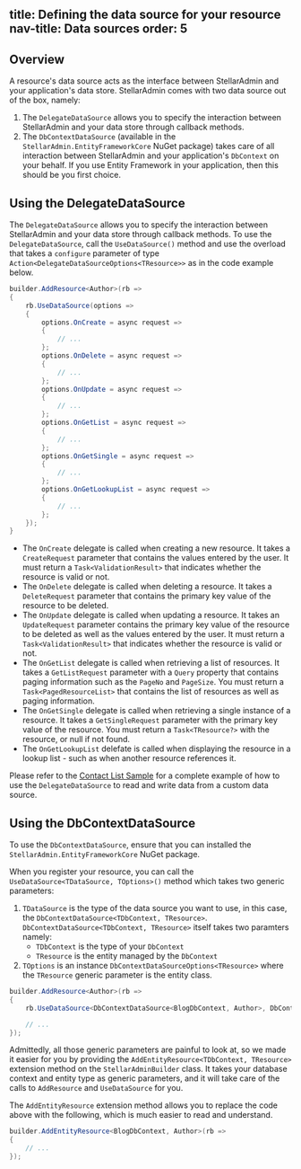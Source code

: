 title: Defining the data source for your resource
nav-title: Data sources
order: 5
---

## Overview

A resource's data source acts as the interface between StellarAdmin and your application's data store. StellarAdmin comes with two data source out of the box, namely:

1. The `DelegateDataSource` allows you to specify the interaction between StellarAdmin and your data store through callback methods.
1. The `DbContextDataSource` (available in the `StellarAdmin.EntityFrameworkCore` NuGet package) takes care of all interaction between StellarAdmin and your application's `DbContext` on your behalf. If you use Entity Framework in your application, then this should be you first choice.

## Using the DelegateDataSource

The `DelegateDataSource` allows you to specify the interaction between StellarAdmin and your data store through callback methods. To use the `DelegateDataSource`, call the `UseDataSource()` method and use the overload that takes a `configure` parameter of type `Action<DelegateDataSourceOptions<TResource>>` as in the code example below.

```cs
builder.AddResource<Author>(rb =>
{
    rb.UseDataSource(options =>
    {
        options.OnCreate = async request =>
        {
            // ...
        };
        options.OnDelete = async request =>
        {
            // ...
        };
        options.OnUpdate = async request =>
        {
            // ...
        };
        options.OnGetList = async request =>
        {
            // ...
        };
        options.OnGetSingle = async request =>
        {
            // ...
        };
        options.OnGetLookupList = async request =>
        {
            // ...
        };
    });
}
```

* The `OnCreate` delegate is called when creating a new resource. It takes a `CreateRequest` parameter that contains the values entered by the user. It must return a `Task<ValidationResult>` that indicates whether the resource is valid or not.
* The `OnDelete` delegate is called when deleting a resource. It takes a `DeleteRequest` parameter that contains the primary key value of the resource to be deleted.
* The `OnUpdate` delegate is called when updating a resource. It takes an `UpdateRequest` parameter contains the primary key value of the resource to be deleted as well as the values entered by the user. It must return a `Task<ValidationResult>` that indicates whether the resource is valid or not.
* The `OnGetList` delegate is called when retrieving a list of resources. It takes a `GetListRequest` parameter with a `Query` property that contains paging information such as the `PageNo` and `PageSize`. You must return a `Task<PagedResourceList>` that contains the list of resources as well as paging information.
* The `OnGetSingle` delegate is called when retrieving a single instance of a resource. It takes a `GetSingleRequest` parameter with the primary key value of the resource. You must return a `Task<TResource?>` with the resource, or null if not found.
* The `OnGetLookupList` delefate is called when displaying the resource in a lookup list - such as when another resource references it.

Please refer to the [Contact List Sample](https://github.com/stellar-admin/samples/tree/master/ContactList) for a complete example of how to use the `DelegateDataSource` to read and write data from a custom data source.

## Using the DbContextDataSource

To use the `DbContextDataSource`, ensure that you can installed the `StellarAdmin.EntityFrameworkCore` NuGet package. 

When you register your resource, you can call the `UseDataSource<TDataSource, TOptions>()` method which takes two generic parameters:

1. `TDataSource` is the type of the data source you want to use, in this case, the `DbContextDataSource<TDbContext, TResource>`. `DbContextDataSource<TDbContext, TResource>` itself takes two paramters namely:
    - `TDbContext` is the type of your `DbContext`
    - `TResource` is the entity managed by the `DbContext` 
2. `TOptions` is an instance `DbContextDataSourceOptions<TResource>` where the `TResource` generic parameter is the entity class.

```cs
builder.AddResource<Author>(rb =>
{
    rb.UseDataSource<DbContextDataSource<BlogDbContext, Author>, DbContextDataSourceOptions<Author>>();

    // ...
});
```

Admittedly, all those generic parameters are painful to look at, so we made it easier for you by providing the `AddEntityResource<TDbContext, TResource>` extension method on the `StellarAdminBuilder` class. It takes your database context and entity type as generic parameters, and it will take care of the calls to `AddResource` and `UseDataSource` for you.

The `AddEntityResource` extension method allows you to replace the code above with the following, which is much easier to read and understand.

```cs
builder.AddEntityResource<BlogDbContext, Author>(rb =>
{
    // ...
});
```
